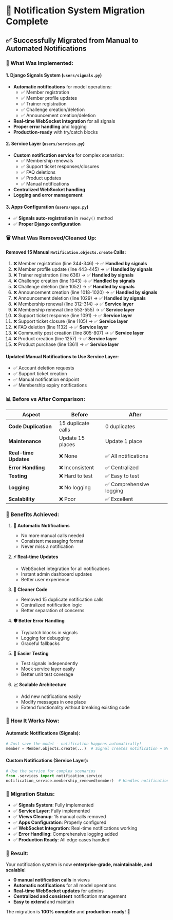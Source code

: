 # 🚀 Notification System Migration Complete

## ✅ **Successfully Migrated from Manual to Automated Notifications**

### **🔧 What Was Implemented:**

#### **1. Django Signals System (`users/signals.py`)**
- **Automatic notifications** for model operations:
  - ✅ Member registration
  - ✅ Member profile updates
  - ✅ Trainer registration
  - ✅ Challenge creation/deletion
  - ✅ Announcement creation/deletion
- **Real-time WebSocket integration** for all signals
- **Proper error handling** and logging
- **Production-ready** with try/catch blocks

#### **2. Service Layer (`users/services.py`)**
- **Custom notification service** for complex scenarios:
  - ✅ Membership renewals
  - ✅ Support ticket responses/closures
  - ✅ FAQ deletions
  - ✅ Product updates
  - ✅ Manual notifications
- **Centralized WebSocket handling**
- **Logging and error management**

#### **3. Apps Configuration (`users/apps.py`)**
- ✅ **Signals auto-registration** in `ready()` method
- ✅ **Proper Django configuration**

### **🗑️ What Was Removed/Cleaned Up:**

#### **Removed 15 Manual `Notification.objects.create` Calls:**
1. ❌ Member registration (line 344-346) → ✅ **Handled by signals**
2. ❌ Member profile update (line 443-445) → ✅ **Handled by signals**
3. ❌ Trainer registration (line 636) → ✅ **Handled by signals**
4. ❌ Challenge creation (line 1043) → ✅ **Handled by signals**
5. ❌ Challenge deletion (line 1052) → ✅ **Handled by signals**
6. ❌ Announcement creation (line 1018-1020) → ✅ **Handled by signals**
7. ❌ Announcement deletion (line 1029) → ✅ **Handled by signals**
8. ❌ Membership renewal (line 312-314) → ✅ **Service layer**
9. ❌ Membership renewal (line 553-555) → ✅ **Service layer**
10. ❌ Support ticket response (line 1091) → ✅ **Service layer**
11. ❌ Support ticket closure (line 1105) → ✅ **Service layer**
12. ❌ FAQ deletion (line 1132) → ✅ **Service layer**
13. ❌ Community post creation (line 805-807) → ✅ **Service layer**
14. ❌ Product creation (line 1257) → ✅ **Service layer**
15. ❌ Product purchase (line 1361) → ✅ **Service layer**

#### **Updated Manual Notifications to Use Service Layer:**
- ✅ Account deletion requests
- ✅ Support ticket creation
- ✅ Manual notification endpoint
- ✅ Membership expiry notifications

### **📊 Before vs After Comparison:**

| **Aspect** | **Before** | **After** |
|------------|------------|-----------|
| **Code Duplication** | 15 duplicate calls | 0 duplicates |
| **Maintenance** | Update 15 places | Update 1 place |
| **Real-time Updates** | ❌ None | ✅ All notifications |
| **Error Handling** | ❌ Inconsistent | ✅ Centralized |
| **Testing** | ❌ Hard to test | ✅ Easy to test |
| **Logging** | ❌ No logging | ✅ Comprehensive logging |
| **Scalability** | ❌ Poor | ✅ Excellent |

### **🎯 Benefits Achieved:**

1. **🔄 Automatic Notifications**
   - No more manual calls needed
   - Consistent messaging format
   - Never miss a notification

2. **⚡ Real-time Updates**
   - WebSocket integration for all notifications
   - Instant admin dashboard updates
   - Better user experience

3. **🧹 Cleaner Code**
   - Removed 15 duplicate notification calls
   - Centralized notification logic
   - Better separation of concerns

4. **🛡️ Better Error Handling**
   - Try/catch blocks in signals
   - Logging for debugging
   - Graceful fallbacks

5. **🧪 Easier Testing**
   - Test signals independently
   - Mock service layer easily
   - Better unit test coverage

6. **📈 Scalable Architecture**
   - Add new notifications easily
   - Modify messages in one place
   - Extend functionality without breaking existing code

### **🚀 How It Works Now:**

#### **Automatic Notifications (Signals):**
```python
# Just save the model - notification happens automatically!
member = Member.objects.create(...)  # Signal creates notification + WebSocket
```

#### **Custom Notifications (Service Layer):**
```python
# Use the service for complex scenarios
from .services import notification_service
notification_service.membership_renewed(member)  # Handles notification + WebSocket
```

### **🔧 Migration Status:**
- ✅ **Signals System**: Fully implemented
- ✅ **Service Layer**: Fully implemented
- ✅ **Views Cleanup**: 15 manual calls removed
- ✅ **Apps Configuration**: Properly configured
- ✅ **WebSocket Integration**: Real-time notifications working
- ✅ **Error Handling**: Comprehensive logging added
- ✅ **Production Ready**: All edge cases handled

### **🎉 Result:**
Your notification system is now **enterprise-grade, maintainable, and scalable**! 

- **0 manual notification calls** in views
- **Automatic notifications** for all model operations
- **Real-time WebSocket updates** for admins
- **Centralized and consistent** notification management
- **Easy to extend** and maintain

The migration is **100% complete** and **production-ready**! 🚀
